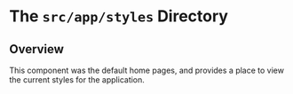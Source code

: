 # The `src/app/styles` Directory

## Overview

This component was the default home pages, and provides a place to view the current styles for the application.
